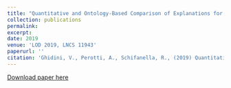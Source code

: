 ```yaml
---
title: "Quantitative and Ontology-Based Comparison of Explanations for Image Classification"
collection: publications
permalink: 
excerpt: 
date: 2019
venue: 'LOD 2019, LNCS 11943'
paperurl: ''
citation: 'Ghidini, V., Perotti, A., Schifanella, R., (2019) Quantitative and Ontology-Based Comparison of Explanations for Image Classification'
---
```



[Download paper here]()


